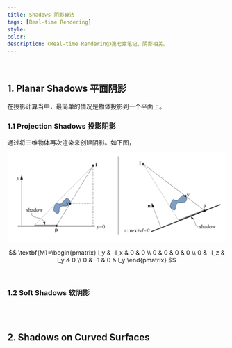 ```yaml
---
title: Shadows 阴影算法
tags: [Real-time Rendering]
style: 
color: 
description: 《Real-time Rendering》第七章笔记，阴影相关。
---
```


<br/>

## 1. Planar Shadows 平面阴影

在投影计算当中，最简单的情况是物体投影到一个平面上。

### 1.1 Projection Shadows 投影阴影

通过将三维物体再次渲染来创建阴影。如下图，

![avatar](../assets/img/post2/rtr7/1.png)


$$
\textbf{M}=\begin{pmatrix} l_y & -l_x & 0 & 0 \\ 0 & 0 & 0 & 0 \\ 0 & -l_z & l_y & 0 \\ 0 & -1 & 0 & l_y \end{pmatrix}
$$




<br/>

### 1.2 Soft Shadows 软阴影





<br/>

<br/>

## 2. Shadows on Curved Surfaces



<br/>

<br/>

